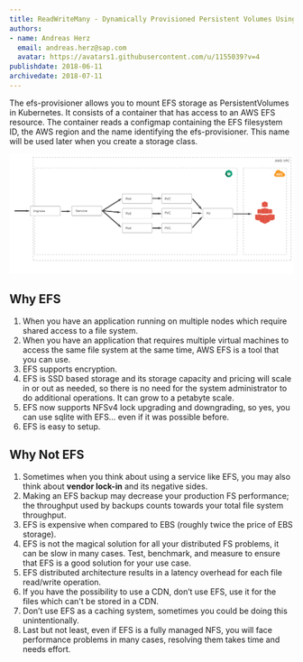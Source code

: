 ```yaml
---
title: ReadWriteMany - Dynamically Provisioned Persistent Volumes Using Amazon EFS
authors: 
- name: Andreas Herz
  email: andreas.herz@sap.com
  avatar: https://avatars1.githubusercontent.com/u/1155039?v=4
publishdate: 2018-06-11
archivedate: 2018-07-11
---
```



The efs-provisioner allows you to mount EFS storage as PersistentVolumes in Kubernetes. It consists of a container that has access to an AWS EFS resource. The container reads a configmap containing the EFS filesystem ID, the AWS region and the name identifying the efs-provisioner. This name will be used later when you create a storage class.

![](./images/blog-aws-efs.png)

## Why EFS

1. When you have an application running on multiple nodes which require shared access to a file system.
1. When you have an application that requires multiple virtual machines to access the same file system at the same time, 
   AWS EFS is a tool that you can use.
1. EFS supports encryption.
1. EFS is SSD based storage and its storage capacity and pricing will scale in or out as needed, so there is no need 
   for the system administrator to do additional operations. It can grow to a petabyte scale.
1. EFS now supports NFSv4 lock upgrading and downgrading, so yes, you can use sqlite with EFS… even if it was possible 
   before.
1. EFS is easy to setup.


## Why Not EFS

1. Sometimes when you think about using a service like EFS, you may also think about **vendor lock-in** and its negative sides.
1. Making an EFS backup may decrease your production FS performance; the throughput used by backups counts towards 
   your total file system throughput.
1. EFS is expensive when compared to EBS (roughly twice the price of EBS storage).
1. EFS is not the magical solution for all your distributed FS problems, it can be slow in many cases. Test, benchmark, 
   and measure to ensure that EFS is a good solution for your use case.
2. EFS distributed architecture results in a latency overhead for each file read/write operation.
3. If you have the possibility to use a CDN, don’t use EFS, use it for the files which can't be stored in a CDN.
4. Don’t use EFS as a caching system, sometimes you could be doing this unintentionally.
5. Last but not least, even if EFS is a fully managed NFS, you will face performance problems in many cases, 
   resolving them takes time and needs effort.